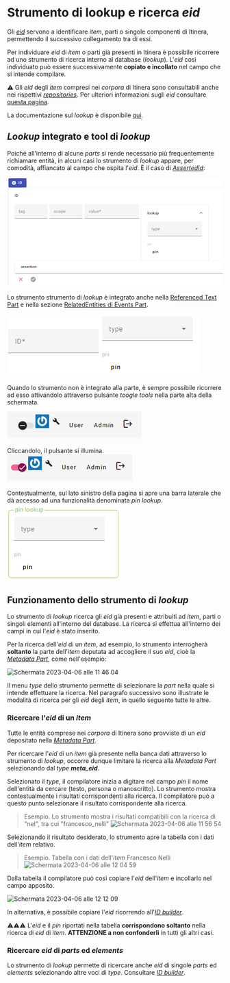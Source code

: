 # Strumento di lookup e ricerca _eid_
  
Gli [_eid_](identifiers.md) servono a identificare _item_, parti o singole componenti di Itinera, permettendo il successivo collegamento tra di essi.  

Per individuare _eid_ di _item_ o parti già presenti in Itinera è possibile ricorrere ad uno strumento di ricerca interno al database (_lookup_).  L'_eid_ così individuato può essere successivamente **copiato e incollato** nel campo che si intende compilare. 
 
⚠️ Gli _eid_ degli _item_ compresi nei _corpora_ di Itinera sono consultabili anche nei rispettivi [_repositories_](repository.md). Per ulteriori informazioni sugli _eid_ consultare [questa pagina](identifiers.md).   

La documentazione sul _lookup_ è disponibile [qui](https://myrmex.github.io/overview/cadmus/dev/concepts/lookup).  


## _Lookup_ integrato e tool di _lookup_

Poiché all'interno di alcune _parts_ si rende necessario più frequentemente richiamare entità, in alcuni casi lo strumento di _lookup_ appare, per comodità, affiancato al campo che ospita l'_eid_. È il caso di [_AssertedId_](Asserted_Ids_Brick.md): 

![](https://github.com/petrarchsitinera/linee-guida/blob/e4de2f4f2dca13dcba7beae653a386470c141348/docs/assets/images/lookup_shape_2.png?raw=true)  

Lo strumento strumento di _lookup_ è integrato anche nella [Referenced Text Part](Referenced_Text_Part.md) e nella sezione [RelatedEntities di Events Part](Events_Part.md#related-entities).

![](https://github.com/petrarchsitinera/linee-guida/blob/e4de2f4f2dca13dcba7beae653a386470c141348/docs/assets/images/lookup_shape_1.png?raw=true)  

Quando lo strumento non è integrato alla parte, è sempre possibile ricorrere ad esso attivandolo attraverso pulsante _toogle tools_ nella parte alta della schermata.

![](https://github.com/petrarchsitinera/linee-guida/blob/e4de2f4f2dca13dcba7beae653a386470c141348/docs/assets/images/tools_off.png?raw=true)  

Cliccandolo, il pulsante si illumina.   
![](https://github.com/petrarchsitinera/linee-guida/blob/e4de2f4f2dca13dcba7beae653a386470c141348/docs/assets/images/tools_on.png?raw=true)  

Contestualmente, sul lato sinistro della pagina si apre una barra laterale che dà accesso ad una funzionalità denominata _pin lookup_.   
![](https://github.com/petrarchsitinera/linee-guida/blob/e4de2f4f2dca13dcba7beae653a386470c141348/docs/assets/images/lookup_shape_3.png?raw=true)   


## Funzionamento dello strumento di _lookup_

Lo strumento di _lookup_ ricerca gli _eid_ già presenti e attribuiti ad _item_, parti o singoli elementi all'interno del database. La ricerca si effettua all'interno dei campi in cui l'_eid_ è stato inserito.   

Per la ricerca dell'_eid_ di un _item_, ad esempio, lo strumento interrogherà **soltanto** la parte dell'_item_ deputata ad accogliere il suo _eid_, cioè la [_Metadata Part_](Metadata_Part.md), come nell'esempio:

<img width="189" alt="Schermata 2023-04-06 alle 11 46 04" src="https://user-images.githubusercontent.com/102725489/230340482-47c5eafc-e243-4504-9891-f84f444104a6.png">

Il menu _type_ dello strumento permette di selezionare la _part_ nella quale si intende effettuare la ricerca. Nel paragrafo successivo sono illustrate le modalità di ricerca per gli _eid_ degli _item_, in quello seguente tutte le altre.

### Ricercare l'_eid_ di un _item_

Tutte le entità comprese nei _corpora_ di Itinera sono provviste di un _eid_ depositato nella [_Metadata Part_](Metadata_Part.md).

Per ricercare l'_eid_ di un _item_ già presente nella banca dati attraverso lo strumento di _lookup_, occorre dunque limitare la ricerca alla _Metadata Part_ selezionando dal _type_ **_meta_eid_**.   

Selezionato il _type_, il compilatore inizia a digitare nel campo _pin_ il nome dell'entità da cercare (testo, persona o manoscritto). Lo strumento mostra contestualmente i risultati corrispondenti alla ricerca. Il compilatore può a questo punto selezionare il risultato corrispondente alla ricerca.

> Esempio. Lo strumento mostra i risultati compatibili con la ricerca di "nel", tra cui "francesco_nelli"
> <img width="385" alt="Schermata 2023-04-06 alle 11 56 54" src="https://user-images.githubusercontent.com/102725489/230343471-205c5743-d37e-4cde-b2f5-97485aeace90.png">

Selezionando il risultato desiderato, lo strumento apre la tabella con i dati dell'_item_ relativo.

> Esempio. Tabella con i dati dell'_item_ Francesco Nelli   
> <img width="335" alt="Schermata 2023-04-06 alle 12 04 59" src="https://user-images.githubusercontent.com/102725489/230345255-fe4adf92-1aac-4cc9-846c-ba01887eb955.png">

Dalla tabella il compilatore può così copiare l'_eid_ dell'_item_ e incollarlo nel campo apposito. 

<img width="347" alt="Schermata 2023-04-06 alle 12 12 09" src="https://user-images.githubusercontent.com/102725489/230347475-877fa458-1c92-4149-9105-07fd19ae8088.png">

In alternativa, è possibile copiare l'_eid_ ricorrendo all'[_ID builder_](ID_builder.md).

⚠️⚠️⚠️ L'_eid_ e il _pin_ riportati nella tabella **corrispondono soltanto** nella ricerca di _eid_ di _item_. **ATTENZIONE a non confonderli** in tutti gli altri casi.

### Ricercare _eid_ di _parts_ ed _elements_

Lo strumento di _lookup_ permette di ricercare anche _eid_ di singole _parts_ ed _elements_ selezionando altre voci di _type_.
Consultare [_ID builder_](ID_builder.md).


